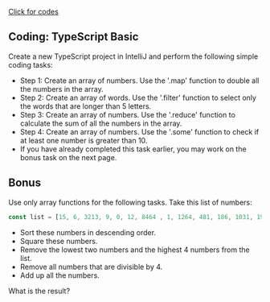 [Click for codes]()

## Coding: TypeScript Basic


Create a new TypeScript project in IntelliJ and perform the following simple coding tasks:

* Step 1: Create an array of numbers. Use the '.map' function to double all the numbers in the array.
* Step 2: Create an array of words. Use the '.filter' function to select only the words that are longer than 5 letters.
* Step 3: Create an array of numbers. Use the '.reduce' function to calculate the sum of all the numbers in the array.
* Step 4: Create an array of numbers. Use the '.some' function to check if at least one number is greater than 10.
* If you have already completed this task earlier, you may work on the bonus task on the next page.

## Bonus

Use only array functions for the following tasks.
Take this list of numbers:

```javascript
const list = [15, 6, 3213, 9, 0, 12, 8464 , 1, 1264, 481, 186, 1031, 194];
```

* Sort these numbers in descending order.
* Square these numbers.
* Remove the lowest two numbers and the highest 4 numbers from the list.
* Remove all numbers that are divisible by 4.
* Add up all the numbers.

What is the result?